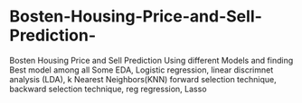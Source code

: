 # Bosten-Housing-Price-and-Sell-Prediction-
Bosten Housing Price and Sell Prediction Using different Models and finding Best model among all 
Some EDA,
Logistic regression,
linear discrimnet analysis (LDA),
k Nearest Neighbors(KNN)
forward selection technique,
backward selection technique,
reg regression,
Lasso 
